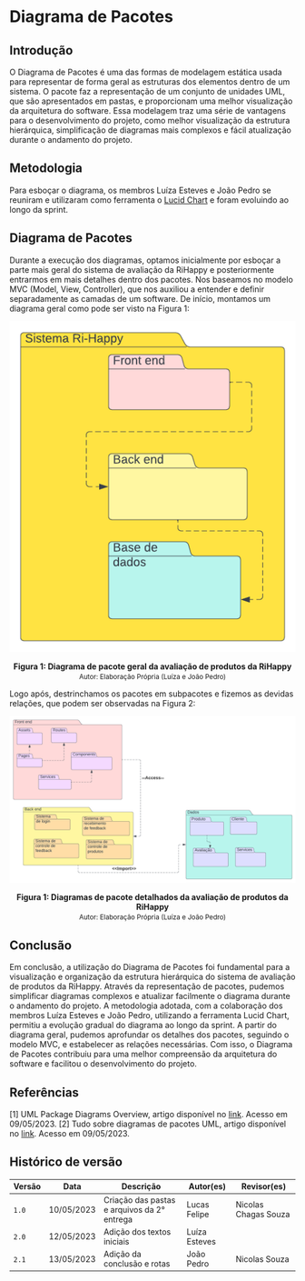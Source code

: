 # Diagrama de Pacotes

## Introdução
O Diagrama de Pacotes é uma das formas de modelagem estática usada para representar de forma geral as estruturas dos elementos dentro de um sistema. O pacote faz a representação de um conjunto de unidades UML, que são apresentados em pastas, e proporcionam uma melhor visualização da arquitetura do software. Essa modelagem traz uma série de vantagens para o desenvolvimento do projeto, como melhor visualização da estrutura hierárquica, simplificação de diagramas mais complexos e fácil atualização durante o andamento do projeto.

## Metodologia
Para esboçar o diagrama, os membros Luíza Esteves e João Pedro se reuniram e utilizaram como ferramenta o [Lucid Chart](https://www.lucidchart.com/pages/pt) e foram evoluindo ao longo da sprint. 

## Diagrama de Pacotes

Durante a execução dos diagramas, optamos inicialmente por esboçar a parte mais geral do sistema de avaliação da RiHappy e posteriormente entrarmos em mais detalhes dentro dos pacotes. Nos baseamos no modelo MVC (Model, View, Controller), que nos auxiliou a entender e definir separadamente as camadas de um software. 
De início, montamos um diagrama geral como pode ser visto na Figura 1: 

<div style="text-align: center">

![Diagrama geral](../assets/diagPacGeral.png)
</div>

<figcaption style="text-align: center">
    <b>Figura 1: Diagrama de pacote geral da avaliação de produtos da RiHappy</b>
    <br/><small>Autor: Elaboração Própria (Luíza e João Pedro)</small>
</figcaption>

Logo após, destrinchamos os pacotes em subpacotes e fizemos as devidas relações, que podem ser observadas na Figura 2:

<div style="text-align: center">

![Diagrama detalhado](../assets/diagPacDetalhado.png)
</div>

<figcaption style="text-align: center">
    <b>Figura 1: Diagramas de pacote detalhados da avaliação de produtos da RiHappy</b>
    <br/><small>Autor: Elaboração Própria (Luíza e João Pedro)</small>
</figcaption>

## Conclusão
Em conclusão, a utilização do Diagrama de Pacotes foi fundamental para a visualização e organização da estrutura hierárquica do sistema de avaliação de produtos da RiHappy. Através da representação de pacotes, pudemos simplificar diagramas complexos e atualizar facilmente o diagrama durante o andamento do projeto. A metodologia adotada, com a colaboração dos membros Luíza Esteves e João Pedro, utilizando a ferramenta Lucid Chart, permitiu a evolução gradual do diagrama ao longo da sprint. A partir do diagrama geral, pudemos aprofundar os detalhes dos pacotes, seguindo o modelo MVC, e estabelecer as relações necessárias. Com isso, o Diagrama de Pacotes contribuiu para uma melhor compreensão da arquitetura do software e facilitou o desenvolvimento do projeto.

## Referências

[1] UML Package Diagrams Overview, artigo disponível no [link](https://www.uml-diagrams.org/package-diagrams-overview.html). Acesso em 09/05/2023.
[2] Tudo sobre diagramas de pacotes UML, artigo disponível no [link](https://www.lucidchart.com/pages/pt/diagrama-de-pacotes-uml). Acesso em 09/05/2023.



## Histórico de versão

| Versão | Data       | Descrição                                               | Autor(es)                 | Revisor(es)          |
|--------|------------|---------------------------------------------------------|---------------------------|----------------------|
| `1.0`  | 10/05/2023 | Criação das pastas e arquivos da 2° entrega | Lucas Felipe | Nicolas Chagas Souza |
| `2.0`  | 12/05/2023 | Adição dos textos iniciais | Luíza Esteves |  |
| `2.1`  | 13/05/2023 | Adição da conclusão e rotas | João Pedro |  Nicolas Souza |


